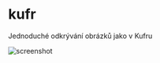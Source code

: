 kufr
====

Jednoduché odkrývání obrázků jako v Kufru


![screenshot](http://jakubmaly.cz/kufr/kufr.png "Screenshot")
